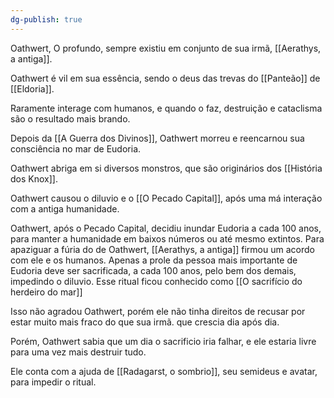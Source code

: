 ```yaml
---
dg-publish: true
---
```





Oathwert, O profundo, sempre existiu em conjunto de sua irmã, [[Aerathys, a antiga]]. 


Oathwert é vil em sua essência, sendo o deus das trevas do [[Panteão]] de [[Eldoria]]. 

Raramente interage com humanos, e quando o faz, destruição e cataclisma são o resultado mais brando. 

Depois da [[A Guerra dos Divinos]], Oathwert morreu e reencarnou sua consciência no mar de Eudoria.

Oathwert abriga em si diversos monstros, que são originários dos [[História dos Knox]]. 

Oathwert causou o diluvio e o [[O Pecado Capital]], após uma má interação com a antiga humanidade.


Oathwert, após o Pecado Capital, decidiu inundar Eudoria a cada 100 anos, para manter a humanidade em baixos números ou até mesmo extintos. Para apaziguar a fúria do de Oathwert, [[Aerathys, a antiga]] firmou um acordo com ele e os humanos. Apenas a prole da pessoa mais importante de Eudoria deve ser sacrificada, a cada 100 anos, pelo bem dos demais, impedindo o diluvio. Esse ritual ficou conhecido como [[O sacrifício do herdeiro do mar]]

Isso não agradou Oathwert, porém ele não tinha direitos de recusar por estar muito mais fraco do que sua irmã. que crescia dia após dia. 

Porém, Oathwert sabia que um dia o sacrificio iria falhar, e ele estaria livre para uma vez mais destruir tudo. 

Ele conta com a ajuda de [[Radagarst, o sombrio]], seu semideus e avatar, para impedir o ritual. 